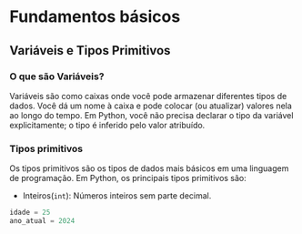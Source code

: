 # Fundamentos básicos

## Variáveis e Tipos Primitivos

### O que são Variáveis?

Variáveis são como caixas onde você pode armazenar diferentes tipos de dados. Você dá um nome à caixa e pode colocar (ou atualizar) valores nela ao longo do tempo. Em Python, você não precisa declarar o tipo da variável explicitamente; o tipo é inferido pelo valor atribuído.

### Tipos primitivos

Os tipos primitivos são os tipos de dados mais básicos em uma linguagem de programação. Em Python, os principais tipos primitivos são:

- Inteiros(`int`): Números inteiros sem parte decimal.

```python
idade = 25
ano_atual = 2024
```
